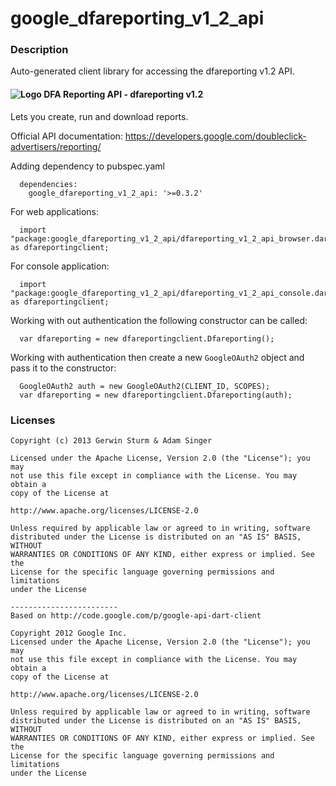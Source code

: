 # google_dfareporting_v1_2_api

### Description

Auto-generated client library for accessing the dfareporting v1.2 API.

#### ![Logo](http://www.google.com/images/icons/product/doubleclick-16.gif) DFA Reporting API - dfareporting v1.2

Lets you create, run and download reports.

Official API documentation: https://developers.google.com/doubleclick-advertisers/reporting/

Adding dependency to pubspec.yaml

```
  dependencies:
    google_dfareporting_v1_2_api: '>=0.3.2'
```

For web applications:

```
  import "package:google_dfareporting_v1_2_api/dfareporting_v1_2_api_browser.dart" as dfareportingclient;
```

For console application:

```
  import "package:google_dfareporting_v1_2_api/dfareporting_v1_2_api_console.dart" as dfareportingclient;
```

Working with out authentication the following constructor can be called:

```
  var dfareporting = new dfareportingclient.Dfareporting();
```

Working with authentication then create a new `GoogleOAuth2` object and pass it to the constructor:


```
  GoogleOAuth2 auth = new GoogleOAuth2(CLIENT_ID, SCOPES);
  var dfareporting = new dfareportingclient.Dfareporting(auth);
```

### Licenses

```
Copyright (c) 2013 Gerwin Sturm & Adam Singer

Licensed under the Apache License, Version 2.0 (the "License"); you may 
not use this file except in compliance with the License. You may obtain a 
copy of the License at

http://www.apache.org/licenses/LICENSE-2.0

Unless required by applicable law or agreed to in writing, software
distributed under the License is distributed on an "AS IS" BASIS, WITHOUT
WARRANTIES OR CONDITIONS OF ANY KIND, either express or implied. See the
License for the specific language governing permissions and limitations 
under the License

------------------------
Based on http://code.google.com/p/google-api-dart-client

Copyright 2012 Google Inc.
Licensed under the Apache License, Version 2.0 (the "License"); you may 
not use this file except in compliance with the License. You may obtain a
copy of the License at

http://www.apache.org/licenses/LICENSE-2.0

Unless required by applicable law or agreed to in writing, software
distributed under the License is distributed on an "AS IS" BASIS, WITHOUT
WARRANTIES OR CONDITIONS OF ANY KIND, either express or implied. See the
License for the specific language governing permissions and limitations 
under the License

```
